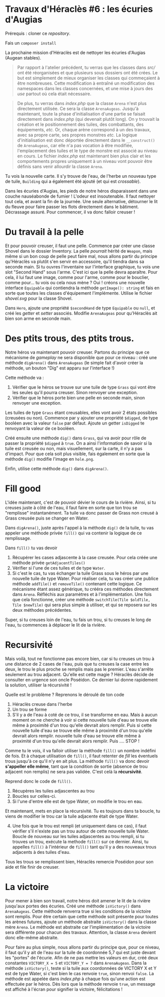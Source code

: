 # Travaux d'Héraclès #6 : les écuries d'Augias
 
Prérequis : cloner ce *repository*.

Fais un `composer install`

La prochaine mission d'Héraclès est de nettoyer les écuries d'Augias (Augean stables).

> Par rapport à l'atelier précédent, tu verras que les classes dans *src/* ont été réorganisées et que plusieurs sous dossiers ont été crées. Le but est simplement de mieux organiser les classes qui commeçaient à être nombreuses. Cette modification à entraîné un modification des namespaces dans les classes concernées, et une mise à jours des *use* partout où cela était nécessaire. 

> De plus, tu verras dans *index.php* que la classe `Arena` n'est plus directement utilisée. Ce sera la classe `ArenaAugeas`. Jusqu'à maintenant, toute la phase d'initialisation d'une partie se faisait directement dans *index.php* (qui devenait plutôt long). On y trouvait la création et le positionnement des tuiles, des combattants, des équipements, *etc.* Or, chaque arène correspond à un des travaux, avec sa propre carte, ses propres monstres *etc.* La logique d'initialisation est donc déportée directement dans le `__construct()` de `ArenaAugeas`, car elle n'a pas vocation à être modifiée, l'emplacement des tuiles et le type de monstre est associé au niveau en cours. Le fichier *index.php* est maintenant bien plus clair et les comportements propres uniquement à un niveau vont pouvoir être définis sans venir allourdir la classe `Arena`.

Tu vois la nouvelle carte. Il s'y trouve de l'eau, de l'herbe un nouveau type de tuile, `Building` qui a également été ajouté (et qui est  *crossable*).

Dans les écuries d'Augias, les pieds de notre héros disparaissent dans une couche nauséabonde de fumier ! L'odeur est insoutenable. Il faut nettoyer tout cela, et avant la fin de la journée. Une seule alternative, détourner le lit du fleuve pour faire passer les flots directement dans le bâtiment. Décrassage assuré. Pour commencer, il va donc falloir creuser !

# Du travail à la pelle

Et pour pouvoir creuser, il faut une pelle. 
Commence par créer une classe Shovel dans le dossier Inventory. La pelle *pourrait* hérité de `Weapon`, mais même si un bon coup de pelle peut faire mal, nous allons partir du principe qu'Héraclès va plutôt s'en servir en accessoire, qu'il tiendra dans sa seconde main. Si tu ouvres l'inventaire sur l'interface graphique, tu vois une slot "Second Hand" sous l'arme. C'est ici que la pelle devra aparaître. Pour cela, il lui faut une image, comme pour l'arme, comme pour le bouclier, comme pour... tu vois ou cela nous mène ? Oui ! créons une nouvelle interface `Equipable` qui contiendra la méthode `getImage(): string` et fais en sorte que toutes les classes d'équipement l'implémente. Utilise le fichier *shovel.svg* pour la classe Shovel.

Dans `Hero`, ajoute une propriété `$secondHand` de type `Equipable` ou `null`, et créé les *getter* et *setter* associés.
Modifie `ArenaAugeas` pour qu'Héraclès ait bien son arme en seconde main.

# Des ptits trous, des ptits trous.

Notre héros va maintenant pouvoir creuser. Partons du principe que ce mécanisme de *gameplay* ne sera disponible que pour ce niveau : créé une méthode `digArena()` dans `ArenaAugeas` (le simple fait d'avoir créer la méthode, un bouton "Dig" est apparu sur l'interface !)

Cette méthode va :
1. Vérifier que le héros se trouve sur une tuile de type `Grass` qui vont être les seules qu'il pourra creuser. Sinon renvoyer une exception.
2. Vérifier que le héros porte bien une pelle en seconde main, sinon renvoyer une exception.

Les tuiles de type `Grass` étant creusables, elles vont avoir 2 états possibles (creusées ou non). Commence par y ajouter une propriété `$digged`, de type booléen avec la valeur `false` par défaut. Ajoute un getter `isDigged` te renvoyant la valeur de ce booléen.

Créé ensuite une méthode `dig()` dans `Grass`, qui va avoir pour rôle de passer la propriété `$digged` à `true`.
On a ainsi l'information de savoir si la tuile est creusée ou non, mais visuellement, sur la carte, il n'y a pas d'impact. Pour que cela soit plus visible, fais également en sorte que la méthode `dig()` modifie l'image en `hole.png`.

Enfin, utilise cette méthode `dig()` dans `digArena()`.

# Fill good

L'idée maintenant, c'est de pouvoir dévier le cours de la rivière. Ainsi, si tu creuses juste à côté de l'eau, il faut faire en sorte que ton trou se "remplisse" instantanément. Ta tuile va donc passer de Grass non creusé à Grass creusée puis se changer en Water.

Dans `digArena()`, juste après l'appel à la méthode `dig()` de la tuile, tu vas appeler une méthode privée `fill()` qui va contenir la logique de ce remplissage.

Dans `fill()` tu vas devoir
1. Récupérer les cases adjascente à la case creusée. Pour cela créée une méthode privée `getAdjacentTiles()`
2. Vérifier si l'une de ces tuiles et de type `Water`.
3. Si c'est le cas, tu vas échanger la tuile Grass sous le héros par une nouvelle tuile de type Water. Pour réaliser cela, tu vas créer une publice méthode `addTile()` et `removeTile()` contenant cette logique. Ce mécanisme étant assez générique, tu crééra ces méthodes directement dans `Arena`. Réfléchis aux paramètres et à l'implémentation. Une fois que cela fonctionne, créer une méthode `switchTile(Tile $oldTile, Tile $newTile)` qui sera plus simple à utiliser, et qui se reposera sur les deux méthodes précédentes.

Super, si tu creuses loin de l'eau, tu fais un trou, si tu creuses le long de l'eau, tu commences à déplacer le lit de la rivière.

# Recursivité

Mais voilà, tout ne fonctionne pas encore bien, car si tu creuses un trou à une distance de 2 cases de l'eau, puis que tu creuses la case entre les deux, le trou le plus proche se remplis mais pas le premier. L'eau s'arrête seulement au trou adjacent. Qu'elle est cette magie ? Héraclès décide de consulter en urgence son oncle Poséidon. Ce dernier lui donne rapidement la solution, utiliser la récursivité ! 

Quelle est le problème ? Reprenons le déroulé de ton code
1. Héraclès creuse dans l'herbe
2. Un trou se forme
3. S'il y a de l'eau à coté de ce trou, il se transforme en eau.
Mais à aucun moment on ne cherche à voir si cette nouvelle tuile d'eau se trouve elle même à proximité d'un trou qu'elle devrait alors remplir. Puis si cette nouvelle tuile d'eau se trouve elle même à proximité d'un trou qu'elle devrait alors remplir. nouvelle tuile d'eau se trouve elle même à proximité d'un trou qu'elle devrait alors remplir. Puis .... STOP ! 

Comme tu le vois, il va falloir utiliser la méthode `fill()` un nombre indéfini de fois. Et à chaque utilisation de `fill()`, il faut retenter de *fill* les éventuels trous jusqu'à ce qu'il n'y en ait plus. La méthode `fill()` va donc devoir **s'appeller elle même**, tant que la condition de sortie (absence de trou adjacent non remplis) ne sera pas validée. C'est celà la **récursivité**.

Reprend donc le code de `fill()`.
1. Récupères les tuiles adjascentes au trou
2. Boucles sur celles-ci. 
3. Si l'une d'entre elle est de type Water, on modifie le trou en eau.

Et maintenant, mets en place la récursivité. Tu es toujours dans ta boucle, tu viens de modifier le trou car la tuile adjacente était de type Water.

4. Une fois que le trou est rempli (et uniquement dans ce cas), il faut vérifier s'il n'existe pas un trou autour de cette nouvelle tuile Water. Boucle de nouveau sur les tuiles adjascentes au trou rempli, si tu trouves un trou, exécute la methode `fill()` sur ce dernier. Ainsi, tu appelles `fill()` à l'intérieur de `fill()` tant qu'il y a des nouveaux trous adjacents à des tuiles d'eau. 

Tous les trous se remplissent bien, Héraclès remercie Poséidon pour son aide et file finir de creuser. 

    
# La victoire

Pour mener à bien son travail, notre héros doit amener le lit de la rivière jusqu'aux portes des écuries. Créé une méthode `isVictory()` dans `ArenaAugeas`. Cette méthode renverra true si les conditions de la victoire sont remplis. Pour être certain que cette méthode soit présente pour toutes les arènes futures, ajoute un méthode abstraite `isVictory()`  dans la classe mère `Arena`. Le méthode est abstraite car l'implémentation de la victoire sera différente pour chacun des travaux. Attention, la classe `Arena` devient donc elle-même abstraite.

Pour faire au plus simple, nous allons partir du principe que, pour ce niveau, il faut qu'il y ait de l'eau sur la tuile de coordonnée 5,7 qui est juste devant les "portes" de l'écurie. Afin de ne pas mettre les valeurs en dur, créé deux constantes `VICTORY_X = 5` et `VICTORY_Y = 7` dans `ArenaAugeas`. Dans la méthode `isVictory()`, teste si la tuile aux coordonnées de VICTORY X et Y est de type Water, si c'est bien le cas renvoie `true`, sinon renvoi `false`. La méthode est appelée dans *index.php* à chaque fois qu'une action est effectuée par le héros. Dès lors que la méthode renvoie `true`, un message est affiché à l'écran pour signifier la victoire, félicitations ! 